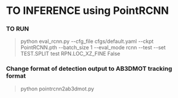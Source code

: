 # TO INFERENCE using PointRCNN

### TO RUN
> python eval_rcnn.py --cfg_file cfgs/default.yaml --ckpt PointRCNN.pth --batch_size 1 --eval_mode rcnn --test --set TEST.SPLIT test RPN.LOC_XZ_FINE False


### Change format of detection output to AB3DMOT tracking format
> python pointrcnn2ab3dmot.py
